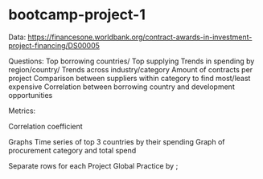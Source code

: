# bootcamp-project-1


Data: https://financesone.worldbank.org/contract-awards-in-investment-project-financing/DS00005

Questions: 
Top borrowing countries/ Top supplying 
Trends in spending by region/country/
Trends across industry/category
Amount of contracts per project
Comparison between suppliers within category to find most/least expensive
Correlation between borrowing country and development opportunities

Metrics:


Correlation coefficient 

Graphs
Time series of top 3 countries by their spending 
Graph of procurement category and total spend



Separate rows for each Project Global Practice by ;